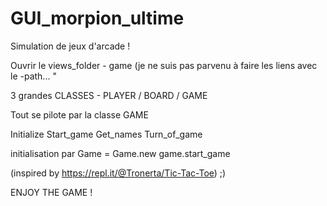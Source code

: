 # GUI_morpion_ultime
Simulation de jeux d'arcade !

 Ouvrir le views_folder - game
 (je ne suis pas parvenu à faire les liens avec le -path... "
 
 3 grandes CLASSES - PLAYER / BOARD / GAME
 
 Tout se pilote par la classe GAME
 
Initialize
Start_game
Get_names
Turn_of_game

initialisation par Game = Game.new
game.start_game

(inspired by https://repl.it/@Tronerta/Tic-Tac-Toe) ;)

ENJOY THE GAME !
